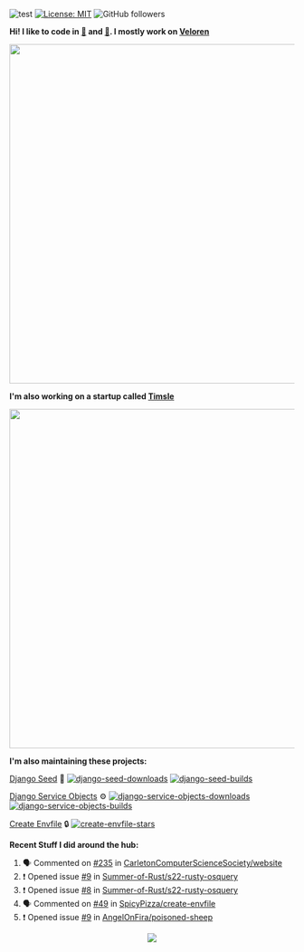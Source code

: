 ![test](https://hits.seeyoufarm.com/api/count/incr/badge.svg?url=https://github.com/AngelOnFira)
[![License: MIT](https://img.shields.io/badge/License-MIT-yellow.svg)](https://opensource.org/licenses/MIT)
![GitHub followers](https://img.shields.io/github/followers/angelonfira?style=social)

**Hi! I like to code in [:crab:](https://www.rust-lang.org/) and [:snake:](https://www.python.org/). I mostly work on [Veloren](https://veloren.net)**

<p align="center">
  <img width="600" src="https://media.discordapp.net/attachments/444005079410802699/730566298073038949/rsz_5f0656b6aa176.png">
</p>

**I'm also working on a startup called [Timsle](https://timsle.com)**

<p align="center">
  <img width="600" src="https://media.discordapp.net/attachments/444005079410802699/730566842674053130/rsz_5f0657242abb4.png">
</p>

**I'm also maintaining these projects:**

[Django Seed](https://github.com/Brobin/django-seed)
:seedling:
[![django-seed-downloads](https://pepy.tech/badge/django-seed)](https://pepy.tech/project/django-seed)
[![django-seed-builds](https://github.com/Brobin/django-seed/workflows/Test/badge.svg)](https://github.com/Brobin/django-seed)

[Django Service Objects](https://github.com/mixxorz/django-service-objects)
:gear:
[![django-service-objects-downloads](https://pepy.tech/badge/django-service-objects)](https://pepy.tech/project/django-service-objects)
[![django-service-objects-builds](https://github.com/mixxorz/django-service-objects/actions/workflows/test.yml/badge.svg)](https://github.com/mixxorz/django-service-objects/actions/workflows/test.yml)

[Create Envfile](https://github.com/SpicyPizza/create-envfile)
:lock:
[![create-envfile-stars](https://img.shields.io/github/stars/SpicyPizza/create-envfile?style=social)](https://github.com/SpicyPizza/create-envfile)

**Recent Stuff I did around the hub:**

<!--START_SECTION:activity-->
1. 🗣 Commented on [#235](https://github.com/CarletonComputerScienceSociety/website/issues/235) in [CarletonComputerScienceSociety/website](https://github.com/CarletonComputerScienceSociety/website)
2. ❗️ Opened issue [#9](https://github.com/Summer-of-Rust/s22-rusty-osquery/issues/9) in [Summer-of-Rust/s22-rusty-osquery](https://github.com/Summer-of-Rust/s22-rusty-osquery)
3. ❗️ Opened issue [#8](https://github.com/Summer-of-Rust/s22-rusty-osquery/issues/8) in [Summer-of-Rust/s22-rusty-osquery](https://github.com/Summer-of-Rust/s22-rusty-osquery)
4. 🗣 Commented on [#49](https://github.com/SpicyPizza/create-envfile/issues/49) in [SpicyPizza/create-envfile](https://github.com/SpicyPizza/create-envfile)
5. ❗️ Opened issue [#9](https://github.com/AngelOnFira/poisoned-sheep/issues/9) in [AngelOnFira/poisoned-sheep](https://github.com/AngelOnFira/poisoned-sheep)
<!--END_SECTION:activity-->

<p align="center">
  <img src="https://github-profile-trophy.vercel.app/?username=angelonfira&column=4&theme=nord&margin-w=15&margin-h=15">
</p>
